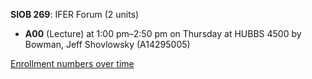 **SIOB 269**: IFER Forum (2 units)

- **A00** (Lecture) at 1:00 pm–2:50 pm on Thursday at HUBBS 4500 by Bowman, Jeff Shovlowsky (A14295005)

[Enrollment numbers over time](./SIOB269.tsv)
